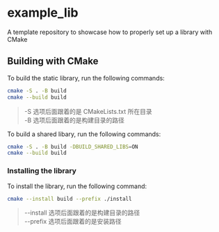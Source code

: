 # example_lib
A template repository to showcase how to properly set up a library with CMake

## Building with CMake

To build the static library, run the following commands:

```bash
cmake -S . -B build
cmake --build build
```

> -S 选项后面跟着的是 CMakeLists.txt 所在目录  
> -B 选项后面跟着的是构建目录的路径

To build a shared libary, run the following commands:

```bash
cmake -S . -B build -DBUILD_SHARED_LIBS=ON
cmake --build build
```

### Installing the library

To install the library, run the following command:

```bash
cmake --install build --prefix ./install
```

> --install 选项后面跟着的是构建目录的路径  
> --prefix 选项后面跟着的是安装路径